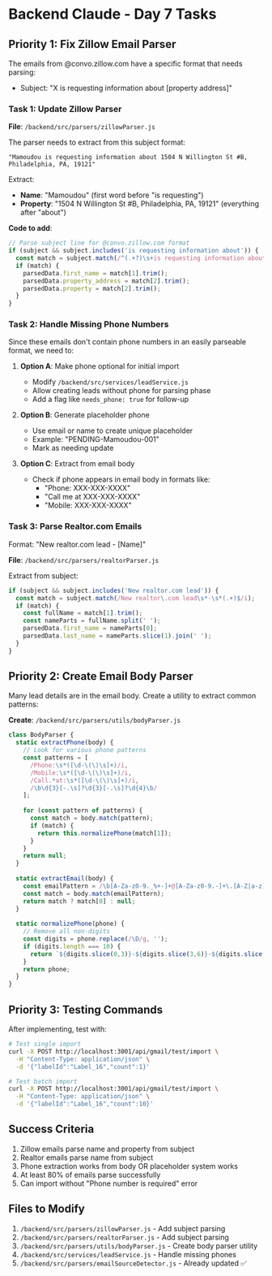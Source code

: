 # Backend Claude - Day 7 Tasks

## Priority 1: Fix Zillow Email Parser

The emails from @convo.zillow.com have a specific format that needs parsing:
- Subject: "X is requesting information about [property address]"

### Task 1: Update Zillow Parser
**File**: `/backend/src/parsers/zillowParser.js`

The parser needs to extract from this subject format:
```
"Mamoudou is requesting information about 1504 N Willington St #B, Philadelphia, PA, 19121"
```

Extract:
- **Name**: "Mamoudou" (first word before "is requesting")
- **Property**: "1504 N Willington St #B, Philadelphia, PA, 19121" (everything after "about")

**Code to add**:
```javascript
// Parse subject line for @convo.zillow.com format
if (subject && subject.includes('is requesting information about')) {
  const match = subject.match(/^(.+?)\s+is requesting information about\s+(.+)$/i);
  if (match) {
    parsedData.first_name = match[1].trim();
    parsedData.property_address = match[2].trim();
    parsedData.property = match[2].trim();
  }
}
```

### Task 2: Handle Missing Phone Numbers

Since these emails don't contain phone numbers in an easily parseable format, we need to:

1. **Option A**: Make phone optional for initial import
   - Modify `/backend/src/services/leadService.js`
   - Allow creating leads without phone for parsing phase
   - Add a flag like `needs_phone: true` for follow-up

2. **Option B**: Generate placeholder phone
   - Use email or name to create unique placeholder
   - Example: "PENDING-Mamoudou-001"
   - Mark as needing update

3. **Option C**: Extract from email body
   - Check if phone appears in email body in formats like:
     - "Phone: XXX-XXX-XXXX"
     - "Call me at XXX-XXX-XXXX"
     - "Mobile: XXX-XXX-XXXX"

### Task 3: Parse Realtor.com Emails

Format: "New realtor.com lead - [Name]"

**File**: `/backend/src/parsers/realtorParser.js`

Extract from subject:
```javascript
if (subject && subject.includes('New realtor.com lead')) {
  const match = subject.match(/New realtor\.com lead\s*-\s*(.+)$/i);
  if (match) {
    const fullName = match[1].trim();
    const nameParts = fullName.split(' ');
    parsedData.first_name = nameParts[0];
    parsedData.last_name = nameParts.slice(1).join(' ');
  }
}
```

## Priority 2: Create Email Body Parser

Many lead details are in the email body. Create a utility to extract common patterns:

**Create**: `/backend/src/parsers/utils/bodyParser.js`

```javascript
class BodyParser {
  static extractPhone(body) {
    // Look for various phone patterns
    const patterns = [
      /Phone:\s*([\d-\(\)\s]+)/i,
      /Mobile:\s*([\d-\(\)\s]+)/i,
      /Call.*at:\s*([\d-\(\)\s]+)/i,
      /\b\d{3}[-.\s]?\d{3}[-.\s]?\d{4}\b/
    ];
    
    for (const pattern of patterns) {
      const match = body.match(pattern);
      if (match) {
        return this.normalizePhone(match[1]);
      }
    }
    return null;
  }
  
  static extractEmail(body) {
    const emailPattern = /\b[A-Za-z0-9._%+-]+@[A-Za-z0-9.-]+\.[A-Z|a-z]{2,}\b/;
    const match = body.match(emailPattern);
    return match ? match[0] : null;
  }
  
  static normalizePhone(phone) {
    // Remove all non-digits
    const digits = phone.replace(/\D/g, '');
    if (digits.length === 10) {
      return `${digits.slice(0,3)}-${digits.slice(3,6)}-${digits.slice(6)}`;
    }
    return phone;
  }
}
```

## Priority 3: Testing Commands

After implementing, test with:

```bash
# Test single import
curl -X POST http://localhost:3001/api/gmail/test/import \
  -H "Content-Type: application/json" \
  -d '{"labelId":"Label_16","count":1}'

# Test batch import
curl -X POST http://localhost:3001/api/gmail/test/import \
  -H "Content-Type: application/json" \
  -d '{"labelId":"Label_16","count":10}'
```

## Success Criteria

1. Zillow emails parse name and property from subject
2. Realtor emails parse name from subject
3. Phone extraction works from body OR placeholder system works
4. At least 80% of emails parse successfully
5. Can import without "Phone number is required" error

## Files to Modify

1. `/backend/src/parsers/zillowParser.js` - Add subject parsing
2. `/backend/src/parsers/realtorParser.js` - Add subject parsing
3. `/backend/src/parsers/utils/bodyParser.js` - Create body parser utility
4. `/backend/src/services/leadService.js` - Handle missing phones
5. `/backend/src/parsers/emailSourceDetector.js` - Already updated ✅